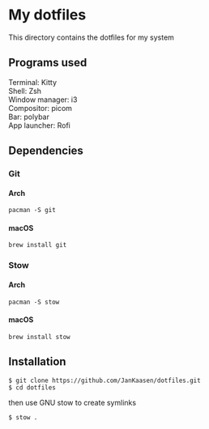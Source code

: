 # My dotfiles

This directory contains the dotfiles for my system

## Programs used

Terminal: Kitty \
Shell: Zsh  \
Window manager: i3  \
Compositor: picom   \
Bar: polybar \
App launcher: Rofi

## Dependencies 

### Git

#### Arch
```
pacman -S git
```

#### macOS

```
brew install git
```
### Stow

#### Arch
```
pacman -S stow
```

#### macOS

```
brew install stow
```
## Installation

```
$ git clone https://github.com/JanKaasen/dotfiles.git
$ cd dotfiles
```

then use GNU stow to create symlinks

```
$ stow .
```
